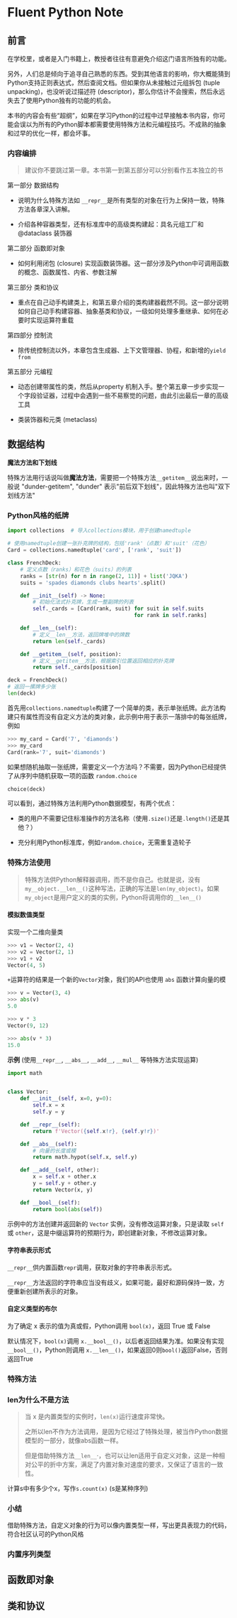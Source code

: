 # Fluent Python Note

## 前言

在学校里，或者是入门书籍上，教授者往往有意避免介绍这门语言所独有的功能。

另外，人们总是倾向于追寻自己熟悉的东西。受到其他语言的影响，你大概能猜到Python支持正则表达式，然后查阅文档。但如果你从未接触过元组拆包 (tuple unpacking)，也没听说过描述符 (descriptor)，那么你估计不会搜索，然后永远失去了使用Python独有的功能的机会。

本书的内容会有些“超纲”，如果在学习Python的过程中过早接触本书内容，你可能会误以为所有的Python脚本都需要使用特殊方法和元编程技巧。不成熟的抽象和过早的优化一样，都会坏事。

### 内容编排

> 建议你不要跳过第一章。本书第一到第五部分可以分别看作五本独立的书

第一部分 数据结构

- 说明为什么特殊方法如 `__repr__`是所有类型的对象在行为上保持一致，特殊方法各章深入讲解。

- 介绍各种容器类型，还有标准库中的高级类构建起：具名元组工厂和@dataclass 装饰器

第二部分 函数即对象

- 如何利用闭包 (closure) 实现函数装饰器。这一部分涉及Python中可调用函数的概念、函数属性、内省、参数注解

第三部分 类和协议

- 重点在自己动手构建类上，和第五章介绍的类构建器截然不同。这一部分说明如何自己动手构建容器、抽象基类和协议，一级如何处理多重继承、如何在必要时实现运算符重载

第四部分 控制流

- 除传统控制流以外，本章包含生成器、上下文管理器、协程，和新增的`yield from`

第五部分 元编程

- 动态创建带属性的类，然后从property 机制入手。整个第五章一步步实现一个字段验证器，过程中会遇到一些不易察觉的问题，由此引出最后一章的高级工具

- 类装饰器和元类 (metaclass)

## 数据结构

**魔法方法和下划线**

特殊方法用行话说叫做**魔法方法**，需要把一个特殊方法`__getitem__`说出来时，一般说 "dunder-getitem", "dunder" 表示"前后双下划线"，因此特殊方法也叫"双下划线方法"

### Python风格的纸牌

```python
import collections  # 导入collections模块，用于创建namedtuple

# 使用namedtuple创建一张扑克牌的结构，包括'rank'（点数）和'suit'（花色）
Card = collections.namedtuple('card', ['rank', 'suit'])

class FrenchDeck:
    # 定义点数（ranks）和花色（suits）的列表
    ranks = [str(n) for n in range(2, 11)] + list('JQKA')
    suits = 'spades diamonds clubs hearts'.split()

    def __init__(self) -> None:
        # 初始化法式扑克牌，生成一整副牌的列表
        self._cards = [Card(rank, suit) for suit in self.suits
                                        for rank in self.ranks]

    def __len__(self):
        # 定义__len__方法，返回牌堆中的牌数
        return len(self._cards)

    def __getitem__(self, position):
        # 定义__getitem__方法，根据索引位置返回相应的扑克牌
        return self._cards[position]

deck = FrenchDeck()
# 返回一摞牌多少张
len(deck)
```

首先用`collections.namedtuple`构建了一个简单的类，表示单张纸牌。此方法构建只有属性而没有自定义方法的类对象，此示例中用于表示一落排中的每张纸牌，例如

```python
>>> my_card = Card('7', 'diamonds')
>>> my_card
Card(rank='7', suit='diamonds')
```

如果想随机抽取一张纸牌，需要定义一个方法吗？不需要，因为Python已经提供了从序列中随机获取一项的函数 `random.choice`

```python
choice(deck)
```

可以看到，通过特殊方法利用Python数据模型，有两个优点：

- 类的用户不需要记住标准操作的方法名称（使用`.size()`还是`.length()`还是其他？）

- 充分利用Python标准库，例如`random.choice`，无需重复造轮子

### 特殊方法使用

> 特殊方法供Python解释器调用，而不是你自己。也就是说，没有`my__object.__len__()`这种写法，正确的写法是`len(my_object)`。如果`my_object`是用户定义的类的实例，Python将调用你的`__len__()`

#### 模拟数值类型

实现一个二维向量类

```python
>>> v1 = Vector(2, 4)
>>> v2 = Vector(2, 1)
>>> v1 + v2
Vector(4, 5)
```

`+`运算符的结果是一个新的`Vector`对象，我们的API也使用 `abs` 函数计算向量的模

```python
>>> v = Vector(3, 4)
>>> abs(v)
5.0

>>> v * 3
Vector(9, 12)

>>> abs(v * 3)
15.0
```

**示例** (使用`__repr__`, `__abs__`, `__add__`, `__mul__` 等特殊方法实现运算)

```python
import math


class Vector:
    def __init__(self, x=0, y=0):
        self.x = x
        self.y = y

    def __repr__(self):
        return f'Vector({self.x!r}, {self.y!r})'

    def __abs__(self):
        # 向量的长度或模
        return math.hypot(self.x, self.y)

    def __add__(self, other):
        x = self.x + other.x
        y = self.y + other.y
        return Vector(x, y)

    def __bool__(self):
        return bool(abs(self))
```

示例中的方法创建并返回新的 `Vector` 实例，没有修改运算对象，只是读取 `self` 或 `other`，这是中缀运算符的预期行为，即创建新对象，不修改运算对象。

#### 字符串表示形式

`__repr__`供内置函数`repr`调用，获取对象的字符串表示形式。

`__repr__`方法返回的字符串应当没有歧义，如果可能，最好和源码保持一致，方便重新创建所表示的对象。

#### 自定义类型的布尔

为了确定 x 表示的值为真或假，Python调用 `bool(x)`，返回 True 或 False

默认情况下，`bool(x)`调用 `x.__bool__()`，以后者返回结果为准。如果没有实现 `__bool__()`，Python则调用 `x.__len__()`，如果返回0则`bool()`返回False，否则返回True

### 特殊方法

### len为什么不是方法

> 当 x 是内置类型的实例时，`len(x)`运行速度非常快。
> 
> 之所以len不作为方法调用，是因为它经过了特殊处理，被当作Python数据模型的一部分，就像abs函数一样。
> 
> 但是借助特殊方法`__len__`·，也可以让len适用于自定义对象，这是一种相对公平的折中方案，满足了内置对象对速度的要求，又保证了语言的一致性。

计算s中有多少个x，写作`s.count(x)` (s是某种序列)

### 小结

借助特殊方法，自定义对象的行为可以像内置类型一样，写出更具表现力的代码，符合社区认可的Python风格

### 内置序列类型

## 函数即对象

## 类和协议
